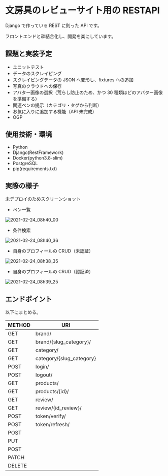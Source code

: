 # 文房具のレビューサイト用の RESTAPI

Django で作っている REST に則った API です。

フロントエンドと疎結合化し、開発を楽にしています。

## 課題と実装予定

- ユニットテスト
- データのスクレイピング
- スクレイピングデータの JSON へ変形し、fixtures への追加
- 写真のクラウドへの保存
- アバター画像の選択（荒らし防止のため、かつ 30 種類ほどのアバター画像を準備する）
- 関連ペンの提示（カテゴリ・タグから判断）
- お気に入りに追加する機能（API 未完成）
- OGP

## 使用技術・環境

- Python
- Django(RestFramework)
- Docker(python3.8-slim)
- PostgreSQL
- pip(requirements.txt)

## 実際の様子

未デプロイのためスクリーンショット

- ペン一覧

![2021-02-24_08h40_00](https://user-images.githubusercontent.com/65804288/108993212-97b4f180-76dd-11eb-9201-b3cc3224e759.png)

- 条件検索

![2021-02-24_08h40_36](https://user-images.githubusercontent.com/65804288/108993195-9388d400-76dd-11eb-8221-4fd2305a7182.png)

- 自身のプロフィールの CRUD（未認証）

![2021-02-24_08h38_35](https://user-images.githubusercontent.com/65804288/108993199-94ba0100-76dd-11eb-855b-6fa5e11bc646.png)

- 自身のプロフィールの CRUD（認証済）

![2021-02-24_08h39_25](https://user-images.githubusercontent.com/65804288/108993204-95eb2e00-76dd-11eb-966c-a8fe33d1a822.png)

## エンドポイント

以下にまとめる。

|  METHOD  |  URI  |
| ---- | ---- |
| GET |  brand/  |
| GET |  brand/{slug_category}/  |
| GET |  category/  |
| GET |  category/{slug_category}  |
| POST |  login/  |
| POST |  logout/  |
| GET |  products/  |
| GET |  products/{id}/  |
| GET |  review/  |
| GET |  review/{id_review}/  |
| POST |  token/verify/  |
| POST |  token/refresh/  |
| POST |    |
| PUT |    |
| POST |    |
| PATCH |    |
| DELETE |    |